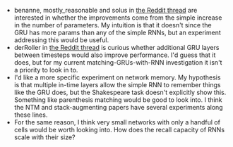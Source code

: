 - benanne, mostly_reasonable and solus in [the Reddit thread](https://www.reddit.com/r/MachineLearning/comments/3j9sdj/experiment_log_matching_gru_performance_with/) are interested in whether the improvements come from the simple increase in the number of parameters. My intuition is that it doesn't since the GRU has more params than any of the simple RNNs, but an experiment addressing this would be useful.
- derRoller in [the Reddit thread](https://www.reddit.com/r/MachineLearning/comments/3j9sdj/experiment_log_matching_gru_performance_with/) is curious  whether additional GRU layers between timesteps would also improve performance. I'd guess that it does, but for my current matching-GRUs-with-RNN investigation it isn't a priority to look in to.
- I'd like a more specific experiment on network memory. My hypothesis is that multiple in-time layers allow the simple RNN to remember things like the GRU does, but the Shakespeare task doesn't explicitly show this. Something like parenthesis matching would be good to look into. I think the NTM and stack-augmenting papers have several experiments along these lines.
- For the same reason, I think very small networks with only a handful of cells would be worth looking into. How does the recall capacity of RNNs scale with their size?
